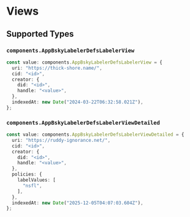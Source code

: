 # Views


## Supported Types

### `components.AppBskyLabelerDefsLabelerView`

```typescript
const value: components.AppBskyLabelerDefsLabelerView = {
  uri: "https://thick-shore.name/",
  cid: "<id>",
  creator: {
    did: "<id>",
    handle: "<value>",
  },
  indexedAt: new Date("2024-03-22T06:32:58.021Z"),
};
```

### `components.AppBskyLabelerDefsLabelerViewDetailed`

```typescript
const value: components.AppBskyLabelerDefsLabelerViewDetailed = {
  uri: "https://ruddy-ignorance.net/",
  cid: "<id>",
  creator: {
    did: "<id>",
    handle: "<value>",
  },
  policies: {
    labelValues: [
      "nsfl",
    ],
  },
  indexedAt: new Date("2025-12-05T04:07:03.604Z"),
};
```

